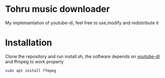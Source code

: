 # Tohru music downloader
My implemantation of youtube-dl, feel free to use,modify and redistribute it

# Installation
Clone the repository and run install.sh, the software depends on [youtube-dl](https://github.com/ytdl-org/youtube-dl) and
ffmpeg to work properly

```bash
sudo apt install ffmpeg
```
